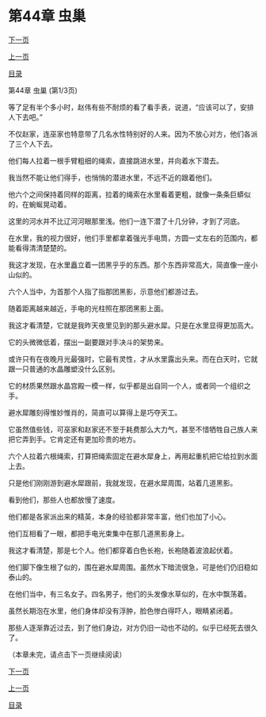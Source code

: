 <h1>第44章   虫巢</h1>
            <div><p><a href="./130_%E7%AC%AC44%E7%AB%A0_%E8%99%AB%E5%B7%A2.md">下一页</a></p><p><a href="./128_%E7%AC%AC43%E7%AB%A0_%E9%81%BF%E6%B0%B4%E7%8A%80.md">上一页</a></p><p><a href="../">目录</a></p></div>
            <div><p>第44章   虫巢 (第1/3页)</p><p>等了足有半个多小时，赵伟有些不耐烦的看了看手表，说道，“应该可以了，安排人下去吧。”</p><p>不仅赵家，连巫家也特意带了几名水性特别好的人来。因为不放心对方，他们各派了三个人下去。</p><p>他们每人拉着一根手臂粗细的绳索，直接跳进水里，并向着水下潜去。</p><p>我当然不能让他们得手，也悄悄的潜进水里，不远不近的跟着他们。</p><p>他六个之间保持着同样的距离，拉着的绳索在水里看着更粗，就像一条条巨蟒似的，在蜿蜒晃动着。</p><p>这里的河水并不比辽河河眼那里浅。他们一连下潜了十几分钟，才到了河底。</p><p>在水里，我的视力很好，他们手里都拿着强光手电筒，方圆一丈左右的范围内，都能看得清清楚楚的。</p><p>我这才发现，在水里矗立着一团黑乎乎的东西。那个东西非常高大，简直像一座小山似的。</p><p>六个人当中，为首那个人指了指那团黑影，示意他们都游过去。</p><p>随着距离越来越近，手电的光柱照在那团黑影上面。</p><p>我这才看清楚，它就是我昨天夜里见到的那头避水犀。只是在水里显得更加高大。</p><p>它的头微微低着，摆出一副要跟对手决斗的架势来。</p><p>或许只有在夜晚月光最强时，它最有灵性，才从水里露出头来。而在白天时，它就跟一只普通的水晶雕塑没什么区别。</p><p>它的材质果然跟水晶宫殿一模一样，似乎都是出自同一个人，或者同一个组织之手。</p><p>避水犀雕刻得惟妙惟肖的，简直可以算得上是巧夺天工。</p><p>它虽然值些钱，可巫家和赵家还不至于耗费那么大力气，甚至不惜牺牲自己族人来把它弄到手。它肯定还有更加珍贵的地方。</p><p>六个人拉着六根绳索，打算把绳索固定在避水犀身上，再用起重机把它给拉到水面上去。</p><p>只是他们刚刚游到避水犀跟前，我就发现，在避水犀周围，站着几道黑影。</p><p>看到他们，那些人也都放慢了速度。</p><p>他们都是各家派出来的精英，本身的经验都非常丰富，他们也加了小心。</p><p>他们互相看了一眼，都把手电光束集中在那几道黑影身上。</p><p>我这才看清楚，那是七个人。他们都穿着白色长袍，长袍随着波浪起伏着。</p><p>他们脚下像生根了似的，围在避水犀周围。虽然水下暗流很急，可是他们仍旧稳如泰山的。</p><p>在他们当中，有三名女子。四名男子，他们的头发像水草似的，在水中飘荡着。</p><p>虽然长期泡在水里，他们身体却没有浮肿，脸色惨白得吓人，眼睛紧闭着。</p><p>那些人逐渐靠近过去，到了他们身边，对方仍旧一动也不动的。似乎已经死去很久了。</p><p>（本章未完，请点击下一页继续阅读）</p></div>
            <div><p><a href="./130_%E7%AC%AC44%E7%AB%A0_%E8%99%AB%E5%B7%A2.md">下一页</a></p><p><a href="./128_%E7%AC%AC43%E7%AB%A0_%E9%81%BF%E6%B0%B4%E7%8A%80.md">上一页</a></p><p><a href="../">目录</a></p></div>